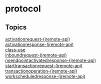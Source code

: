# protocol

<PageHeader />

## Topics

[activationrequest-(jremote-api)](./activationrequest-(jremote-api))  
[activationresponse-(jremote-api)](./activationresponse-(jremote-api))  
[class-use](./class-use)  
[inboundrequest-(jremote-api)](./inboundrequest-(jremote-api))  
[noendpointactivatedresponse-(jremote-api)](./noendpointactivatedresponse-(jremote-api))  
[starttransactionrequest-(jremote-api)](./starttransactionrequest-(jremote-api))  
[transactionoperation-(jremote-api)](./transactionoperation-(jremote-api))  
[workscheduledresponse-(jremote-api)](./workscheduledresponse-(jremote-api))  
